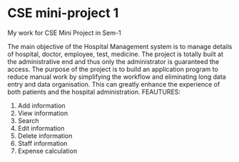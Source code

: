 # CSE mini-project 1
My work for CSE Mini Project in Sem-1

The main objective of the Hospital Management system is to manage details of 
hospital, doctor, employee, test, medicine. The project is totally built at the 
administrative end and thus only the administrator is guaranteed the access. 
The purpose of the project is to build an application program to reduce manual work 
by simplifying the workflow and eliminating long data entry and data organisation.
This can greatly enhance the experience of both patients and the hospital 
administration. 
FEAUTURES: 
1. Add information 
2. View information 
3. Search 
4. Edit information 
5. Delete information 
6. Staff information 
7. Expense calculation 
